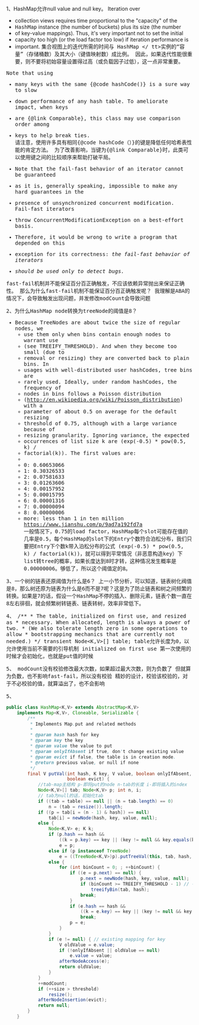 1、HashMap允许null value and null key。 
Iteration over
 * collection views requires time proportional to the "capacity" of the
 * <tt>HashMap</tt> instance (the number of buckets) plus its size (the number
 * of key-value mappings).  Thus, it's very important not to set the initial
 * capacity too high (or the load factor too low) if iteration performance is
 * important. 
集合视图上的迭代所需的时间与<tt> HashMap </ tt>实例的“容量”（存储桶数）及其大小（键值映射数）成比例。
因此，如果迭代性能很重要，则不要将初始容量设置得过高（或负载因子过低），这一点非常重要。

 Note that using
 * many keys with the same {@code hashCode()} is a sure way to slow
 * down performance of any hash table. To ameliorate impact, when keys
 * are {@link Comparable}, this class may use comparison order among
 * keys to help break ties.  
 请注意，使用许多具有相同{@code hashCode（）}的键是降低任何哈希表性能的肯定方法。 为了改善影响，当键为{@link Comparable}时，此类可以使用键之间的比较顺序来帮助打破平局。
 
  * <p>Note that the fail-fast behavior of an iterator cannot be guaranteed
  * as it is, generally speaking, impossible to make any hard guarantees in the
  * presence of unsynchronized concurrent modification.  Fail-fast iterators
  * throw <tt>ConcurrentModificationException</tt> on a best-effort basis.
  * Therefore, it would be wrong to write a program that depended on this
  * exception for its correctness: <i>the fail-fast behavior of iterators
  * should be used only to detect bugs.</i>
  
  fast-fail机制并不能保证百分百正确触发，不应该依赖异常抛出来保证正确性。
  那么为什么fast-fail机制不能保证百分百正确触发呢？
  我理解是ABA的情况下，会导致触发出现问题，并发修改modCount会导致问题
  
  
2、为什么HashMap node转换为treeNode的阈值是8？
 * Because TreeNodes are about twice the size of regular nodes, we
     * use them only when bins contain enough nodes to warrant use
     * (see TREEIFY_THRESHOLD). And when they become too small (due to
     * removal or resizing) they are converted back to plain bins.  In
     * usages with well-distributed user hashCodes, tree bins are
     * rarely used.  Ideally, under random hashCodes, the frequency of
     * nodes in bins follows a Poisson distribution
     * (http://en.wikipedia.org/wiki/Poisson_distribution) with a
     * parameter of about 0.5 on average for the default resizing
     * threshold of 0.75, although with a large variance because of
     * resizing granularity. Ignoring variance, the expected
     * occurrences of list size k are (exp(-0.5) * pow(0.5, k) /
     * factorial(k)). The first values are:
     *
     * 0:    0.60653066
     * 1:    0.30326533
     * 2:    0.07581633
     * 3:    0.01263606
     * 4:    0.00157952
     * 5:    0.00015795
     * 6:    0.00001316
     * 7:    0.00000094
     * 8:    0.00000006
     * more: less than 1 in ten million  
     https://www.jianshu.com/p/9ad7a192fd7a  
     一般情况下，0.75的load factor，HashMap每个slot可能存在值的几率是0.5，每个HashMap的slot下的Entry个数符合泊松分布，我们只要把Entry下个数k带入泊松分布的公式 (exp(-0.5) * pow(0.5, k) / factorial(k))，就可以得到平常情况（非恶意构造key）下list转tree的概率，如果长度达到8时才转，这种情况发生概率是0.00000006。够低了，所以这个阈值定的8。
     
3、一个树的链表还原阈值为什么是6？
上一小节分析，可以知道，链表树化阀值是8，那么树还原为链表为什么是6而不是7呢？这是为了防止链表和树之间频繁的转换。如果是7的话，假设一个HashMap不停的插入、删除元素，链表个数一直在8左右徘徊，就会频繁树转链表、链表转树，效率非常低下。
    
4、
    /**
     * The table, initialized on first use, and resized as
     * necessary. When allocated, length is always a power of two.
     * (We also tolerate length zero in some operations to allow
     * bootstrapping mechanics that are currently not needed.)
     */
    transient Node<K,V>[] table;
    table允许长度为0，以允许使用当前不需要的引导机制
    initialized on first use 第一次使用的时候才会初始化，也就是put值的时候
    
5、
modCount没有校验修改最大次数，如果超过最大次数，则为负数了
但就算为负数，也不影响fast-fail，所以没有校验
精妙的设计，校验该校验的，对于不必校验的值，就算溢出了，也不会影响

5、
```java
public class HashMap<K,V> extends AbstractMap<K,V>
    implements Map<K,V>, Cloneable, Serializable {
        /**
         * Implements Map.put and related methods
         *
         * @param hash hash for key
         * @param key the key
         * @param value the value to put
         * @param onlyIfAbsent if true, don't change existing value
         * @param evict if false, the table is in creation mode.
         * @return previous value, or null if none
         */
        final V putVal(int hash, K key, V value, boolean onlyIfAbsent,
                       boolean evict) {
            //tab-map主结构 p-即将put的node n-tab的长度 i-即将插入的index
            Node<K,V>[] tab; Node<K,V> p; int n, i;
            // tab为null的话，初始化tab
            if ((tab = table) == null || (n = tab.length) == 0)
                n = (tab = resize()).length;
            if ((p = tab[i = (n - 1) & hash]) == null)
                tab[i] = newNode(hash, key, value, null);
            else {
                Node<K,V> e; K k;
                if (p.hash == hash &&
                    ((k = p.key) == key || (key != null && key.equals(k))))
                    e = p;
                else if (p instanceof TreeNode)
                    e = ((TreeNode<K,V>)p).putTreeVal(this, tab, hash, key, value);
                else {
                    for (int binCount = 0; ; ++binCount) {
                        if ((e = p.next) == null) {
                            p.next = newNode(hash, key, value, null);
                            if (binCount >= TREEIFY_THRESHOLD - 1) // -1 for 1st
                                treeifyBin(tab, hash);
                            break;
                        }
                        if (e.hash == hash &&
                            ((k = e.key) == key || (key != null && key.equals(k))))
                            break;
                        p = e;
                    }
                }
                if (e != null) { // existing mapping for key
                    V oldValue = e.value;
                    if (!onlyIfAbsent || oldValue == null)
                        e.value = value;
                    afterNodeAccess(e);
                    return oldValue;
                }
            }
            ++modCount;
            if (++size > threshold)
                resize();
            afterNodeInsertion(evict);
            return null;
        }
    }
```